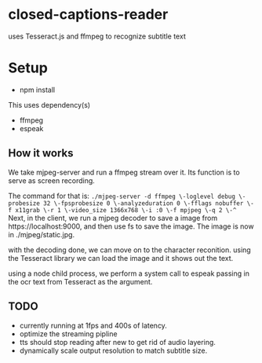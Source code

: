 # closed-captions-reader
uses Tesseract.js and ffmpeg to recognize subtitle text

# Setup
- npm install

This uses dependency(s)
- ffmpeg
- espeak

## How it works
We take mjpeg-server and run a ffmpeg stream over it. Its function is to serve as screen recording. 

The command for that is:
`
 ./mjpeg-server -d ffmpeg \-loglevel debug \-probesize 32 \-fpsprobesize 0 \-analyzeduration 0 \-fflags nobuffer \-f x11grab \-r 1 \-video_size 1366x768 \-i :0 \-f mpjpeg \-q 2 \-^
`
Next, in the client, we run a mjpeg decoder to save a image from https://localhost:9000, and then use fs to save the image.
The image is now in ./mjpeg/static.jpg.

with the decoding done, we can move on to the character reconition. using the Tesseract library we can load the image and it shows out the text.

using a node child process, we perform a system call to espeak passing in the ocr text from Tesseract as the argument.

## TODO
- currently running at 1fps and 400s of latency.
- optimize the streaming pipline
- tts should stop reading after new  to get rid of audio layering.
- dynamically scale output resolution to match subtitle size.
